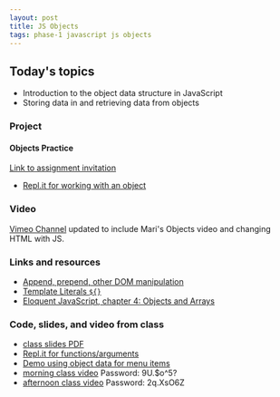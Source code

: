```yaml
---
layout: post
title: JS Objects
tags: phase-1 javascript js objects
---
```


## Today's topics

- Introduction to the object data structure in JavaScript
- Storing data in and retrieving data from objects

### Project
#### Objects Practice

[Link to assignment invitation](https://classroom.github.com/a/g3aJw7nw)
- [Repl.it for working with an object](https://repl.it/@RebeccaConley/FearfulOrchidClimate)

### Video
[Vimeo Channel](https://vimeo.com/showcase/m-at-m) updated to include Mari's Objects video and changing HTML with JS.

### Links and resources

- [Append, prepend, other DOM manipulation](https://javascript.info/modifying-document)
- [Template Literals `${}`](https://dev.to/sarah_chima/an-introduction-to-es6-template-literals-94l)
- [Eloquent JavaScript, chapter 4: Objects and Arrays](https://eloquentjavascript.net/04_data.html)


### Code, slides, and video from class

- [class slides PDF](/slide-decks/js-objects.pdf)
- [Repl.it for functions/arguments](https://repl.it/repls/TemporalAjarRar)
- [Demo using object data for menu items](https://github.com/momentum-team-1/examples/tree/master/using-object-data)
- [morning class video](https://us02web.zoom.us/rec/share/95NpIK_zyzNJQonRyF__c_YNFZTMT6a8gyQZ-vMImkiqo8_j5nE8x3c5YkpYaEpn )   Password: 9U.$o^5? 
- [afternoon class video](https://us02web.zoom.us/rec/share/3NN0BqrCqHlOH4HDtF7mSp94LraiT6a8h3Me_vpZnUlyq3Yq1834F70dU0BgEvJG) Password: 2q.XsO6Z 
